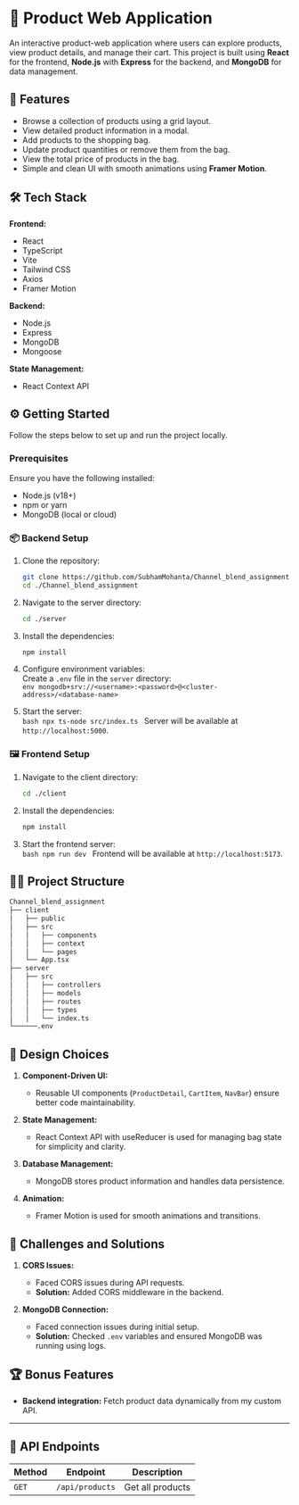 # 🛒 **Product Web Application**

An interactive product-web application where users can explore products, view product details, and manage their cart. This project is built using **React** for the frontend, **Node.js** with **Express** for the backend, and **MongoDB** for data management.

## 🚀 **Features**

- Browse a collection of products using a grid layout.
- View detailed product information in a modal.
- Add products to the shopping bag.
- Update product quantities or remove them from the bag.
- View the total price of products in the bag.
- Simple and clean UI with smooth animations using **Framer Motion**.

## 🛠️ **Tech Stack**

**Frontend:**

- React
- TypeScript
- Vite
- Tailwind CSS
- Axios
- Framer Motion

**Backend:**

- Node.js
- Express
- MongoDB
- Mongoose

**State Management:**

- React Context API

## ⚙️ **Getting Started**

Follow the steps below to set up and run the project locally.

### Prerequisites

Ensure you have the following installed:

- Node.js (v18+)
- npm or yarn
- MongoDB (local or cloud)

### 📦 **Backend Setup**

1. Clone the repository:

   ```bash
   git clone https://github.com/SubhamMohanta/Channel_blend_assignment.git
   cd ./Channel_blend_assignment
   ```

2. Navigate to the server directory:

   ```bash
   cd ./server
   ```

3. Install the dependencies:

   ```bash
   npm install
   ```

4. Configure environment variables:  
   Create a `.env` file in the `server` directory:  
    `env
    mongodb+srv://<username>:<password>@<cluster-address>/<database-name>
    `

5. Start the server:  
    `bash
    npx ts-node src/index.ts
    `
   Server will be available at `http://localhost:5000`.

### 🖼️ **Frontend Setup**

1. Navigate to the client directory:

   ```bash
   cd ./client
   ```

2. Install the dependencies:

   ```bash
   npm install
   ```

3. Start the frontend server:  
    `bash
    npm run dev
    `
   Frontend will be available at `http://localhost:5173`.

## 🧑‍💻 **Project Structure**

```bash
Channel_blend_assignment
├── client
│   ├── public
│   ├── src
│   │   ├── components
│   │   ├── context
│   │   └── pages
│   └── App.tsx
├── server
│   ├── src
│   │   ├── controllers
│   │   ├── models
│   │   ├── routes
│   │   ├── types
│   │   └── index.ts
└──────.env
```

## 📖 **Design Choices**

1. **Component-Driven UI:**

   - Reusable UI components (`ProductDetail`, `CartItem`, `NavBar`) ensure better code maintainability.

2. **State Management:**

   - React Context API with useReducer is used for managing bag state for simplicity and clarity.

3. **Database Management:**

   - MongoDB stores product information and handles data persistence.

4. **Animation:**
   - Framer Motion is used for smooth animations and transitions.

## 🧗 **Challenges and Solutions**

1. **CORS Issues:**

   - Faced CORS issues during API requests.
   - **Solution:** Added CORS middleware in the backend.

2. **MongoDB Connection:**
   - Faced connection issues during initial setup.
   - **Solution:** Checked `.env` variables and ensured MongoDB was running using logs.

## 🏆 **Bonus Features**

- **Backend integration:** Fetch product data dynamically from my custom API.

---

## 🚦 **API Endpoints**

| Method | Endpoint        | Description      |
| ------ | --------------- | ---------------- |
| `GET`  | `/api/products` | Get all products |
